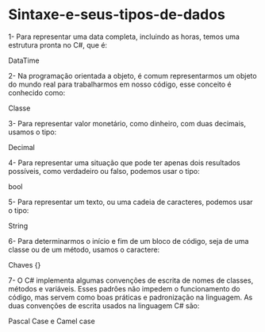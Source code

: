 # Sintaxe-e-seus-tipos-de-dados

1- Para representar uma data completa, incluindo as horas, temos uma estrutura pronta no C#, que é:

DataTime

2- Na programação orientada a objeto, é comum representarmos um objeto do mundo real para trabalharmos em nosso código, esse conceito é conhecido como:

Classe

3- Para representar valor monetário, como dinheiro, com duas decimais, usamos o tipo:

Decimal

4- Para representar uma situação que pode ter apenas dois resultados possíveis, como verdadeiro ou falso, podemos usar o tipo:

bool

5- Para representar um texto, ou uma cadeia de caracteres, podemos usar o tipo:

String

6- Para determinarmos o início e fim de um bloco de código, seja de uma classe ou de um método, usamos o caractere:

Chaves {}

7- O C# implementa algumas convenções de escrita de nomes de classes, métodos e variáveis. Esses padrões não impedem o funcionamento do código, mas servem como boas práticas e padronização na linguagem. As duas convenções de escrita usados na linguagem C# são:

Pascal Case e Camel case
